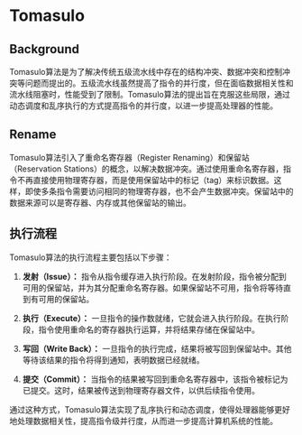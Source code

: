 # Tomasulo
## Background

Tomasulo算法是为了解决传统五级流水线中存在的结构冲突、数据冲突和控制冲突等问题而提出的。五级流水线虽然提高了指令的并行度，但在面临数据相关性和流水线阻塞时，性能受到了限制。Tomasulo算法的提出旨在克服这些局限，通过动态调度和乱序执行的方式提高指令的并行度，以进一步提高处理器的性能。

## Rename

Tomasulo算法引入了重命名寄存器（Register Renaming）和保留站（Reservation Stations）的概念，以解决数据冲突。通过使用重命名寄存器，指令不再直接使用物理寄存器，而是使用保留站中的标记（tag）来标识数据。这样，即使多条指令需要访问相同的物理寄存器，也不会产生数据冲突。保留站中的数据来源可以是寄存器、内存或其他保留站的输出。

## 执行流程

Tomasulo算法的执行流程主要包括以下步骤：

1. **发射（Issue）：** 指令从指令缓存进入执行阶段。在发射阶段，指令被分配到可用的保留站，并为其分配重命名寄存器。如果保留站不可用，指令将等待直到有可用的保留站。

2. **执行（Execute）：** 一旦指令的操作数就绪，它就会进入执行阶段。在执行阶段，指令使用重命名的寄存器执行运算，并将结果存储在保留站中。

3. **写回（Write Back）：** 一旦指令的执行完成，结果将被写回到保留站中。其他等待该结果的指令将得到通知，表明数据已经就绪。

4. **提交（Commit）：** 当指令的结果被写回到重命名寄存器中，该指令被标记为已提交。这时，结果被传送到物理寄存器文件，以供后续指令使用。

通过这种方式，Tomasulo算法实现了乱序执行和动态调度，使得处理器能够更好地处理数据相关性，提高指令级并行度，从而进一步提高计算机系统的性能。